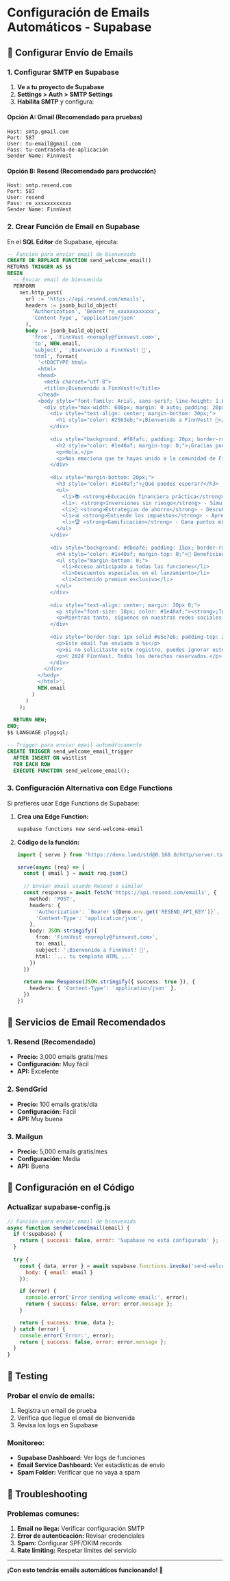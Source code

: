 # Configuración de Emails Automáticos - Supabase

## 📧 Configurar Envío de Emails

### 1. Configurar SMTP en Supabase

1. **Ve a tu proyecto de Supabase**
2. **Settings > Auth > SMTP Settings**
3. **Habilita SMTP** y configura:

#### Opción A: Gmail (Recomendado para pruebas)
```
Host: smtp.gmail.com
Port: 587
User: tu-email@gmail.com
Pass: tu-contraseña-de-aplicación
Sender Name: FinnVest
```

#### Opción B: Resend (Recomendado para producción)
```
Host: smtp.resend.com
Port: 587
User: resend
Pass: re_xxxxxxxxxxxx
Sender Name: FinnVest
```

### 2. Crear Función de Email en Supabase

En el **SQL Editor** de Supabase, ejecuta:

```sql
-- Función para enviar email de bienvenida
CREATE OR REPLACE FUNCTION send_welcome_email()
RETURNS TRIGGER AS $$
BEGIN
  -- Enviar email de bienvenida
  PERFORM
    net.http_post(
      url := 'https://api.resend.com/emails',
      headers := jsonb_build_object(
        'Authorization', 'Bearer re_xxxxxxxxxxxx',
        'Content-Type', 'application/json'
      ),
      body := jsonb_build_object(
        'from', 'FinnVest <noreply@finnvest.com>',
        'to', NEW.email,
        'subject', '¡Bienvenido a FinnVest! 🚀',
        'html', format(
          '<!DOCTYPE html>
          <html>
          <head>
            <meta charset="utf-8">
            <title>¡Bienvenido a FinnVest!</title>
          </head>
          <body style="font-family: Arial, sans-serif; line-height: 1.6; color: #333;">
            <div style="max-width: 600px; margin: 0 auto; padding: 20px;">
              <div style="text-align: center; margin-bottom: 30px;">
                <h1 style="color: #2563eb;">¡Bienvenido a FinnVest! 🚀</h1>
              </div>
              
              <div style="background: #f8fafc; padding: 20px; border-radius: 8px; margin-bottom: 20px;">
                <h2 style="color: #1e40af; margin-top: 0;">¡Gracias por unirte a nuestra waitlist!</h2>
                <p>Hola,</p>
                <p>Nos emociona que te hayas unido a la comunidad de FinnVest. Estás en el camino correcto para transformar tu futuro financiero.</p>
              </div>
              
              <div style="margin-bottom: 20px;">
                <h3 style="color: #1e40af;">¿Qué puedes esperar?</h3>
                <ul>
                  <li>📚 <strong>Educación financiera práctica</strong> - Aprende con lecciones de 5 minutos</li>
                  <li>💡 <strong>Inversiones sin riesgo</strong> - Simula con dinero virtual</li>
                  <li>🎯 <strong>Estrategias de ahorro</strong> - Descubre formas efectivas de ahorrar</li>
                  <li>📊 <strong>Entiende los impuestos</strong> - Aprende sobre DIAN y más</li>
                  <li>🏆 <strong>Gamificación</strong> - Gana puntos mientras aprendes</li>
                </ul>
              </div>
              
              <div style="background: #dbeafe; padding: 15px; border-radius: 8px; margin-bottom: 20px;">
                <h4 style="color: #1e40af; margin-top: 0;">🎁 Beneficios exclusivos para early adopters:</h4>
                <ul style="margin-bottom: 0;">
                  <li>Acceso anticipado a todas las funciones</li>
                  <li>Descuentos especiales en el lanzamiento</li>
                  <li>Contenido premium exclusivo</li>
                </ul>
              </div>
              
              <div style="text-align: center; margin: 30px 0;">
                <p style="font-size: 18px; color: #1e40af;"><strong>¡Te notificaremos cuando lancemos!</strong></p>
                <p>Mientras tanto, síguenos en nuestras redes sociales para consejos financieros diarios.</p>
              </div>
              
              <div style="border-top: 1px solid #e5e7eb; padding-top: 20px; text-align: center; color: #6b7280; font-size: 14px;">
                <p>Este email fue enviado a %s</p>
                <p>Si no solicitaste este registro, puedes ignorar este mensaje.</p>
                <p>© 2024 FinnVest. Todos los derechos reservados.</p>
              </div>
            </div>
          </body>
          </html>',
          NEW.email
        )
      )
    );
  
  RETURN NEW;
END;
$$ LANGUAGE plpgsql;

-- Trigger para enviar email automáticamente
CREATE TRIGGER send_welcome_email_trigger
  AFTER INSERT ON waitlist
  FOR EACH ROW
  EXECUTE FUNCTION send_welcome_email();
```

### 3. Configuración Alternativa con Edge Functions

Si prefieres usar Edge Functions de Supabase:

1. **Crea una Edge Function:**
   ```bash
   supabase functions new send-welcome-email
   ```

2. **Código de la función:**
   ```typescript
   import { serve } from "https://deno.land/std@0.168.0/http/server.ts"

   serve(async (req) => {
     const { email } = await req.json()
     
     // Enviar email usando Resend o similar
     const response = await fetch('https://api.resend.com/emails', {
       method: 'POST',
       headers: {
         'Authorization': `Bearer ${Deno.env.get('RESEND_API_KEY')}`,
         'Content-Type': 'application/json',
       },
       body: JSON.stringify({
         from: 'FinnVest <noreply@finnvest.com>',
         to: email,
         subject: '¡Bienvenido a FinnVest! 🚀',
         html: `... tu template HTML ...`
       })
     })
     
     return new Response(JSON.stringify({ success: true }), {
       headers: { 'Content-Type': 'application/json' },
     })
   })
   ```

## 📧 Servicios de Email Recomendados

### 1. Resend (Recomendado)
- **Precio:** 3,000 emails gratis/mes
- **Configuración:** Muy fácil
- **API:** Excelente

### 2. SendGrid
- **Precio:** 100 emails gratis/día
- **Configuración:** Fácil
- **API:** Muy buena

### 3. Mailgun
- **Precio:** 5,000 emails gratis/mes
- **Configuración:** Media
- **API:** Buena

## 🔧 Configuración en el Código

### Actualizar supabase-config.js

```javascript
// Función para enviar email de bienvenida
async function sendWelcomeEmail(email) {
  if (!supabase) {
    return { success: false, error: 'Supabase no está configurado' };
  }
  
  try {
    const { data, error } = await supabase.functions.invoke('send-welcome-email', {
      body: { email: email }
    });

    if (error) {
      console.error('Error sending welcome email:', error);
      return { success: false, error: error.message };
    }

    return { success: true, data };
  } catch (error) {
    console.error('Error:', error);
    return { success: false, error: error.message };
  }
}
```

## 🧪 Testing

### Probar el envío de emails:
1. Registra un email de prueba
2. Verifica que llegue el email de bienvenida
3. Revisa los logs en Supabase

### Monitoreo:
- **Supabase Dashboard:** Ver logs de funciones
- **Email Service Dashboard:** Ver estadísticas de envío
- **Spam Folder:** Verificar que no vaya a spam

## 🚨 Troubleshooting

### Problemas comunes:
1. **Email no llega:** Verificar configuración SMTP
2. **Error de autenticación:** Revisar credenciales
3. **Spam:** Configurar SPF/DKIM records
4. **Rate limiting:** Respetar límites del servicio

---

**¡Con esto tendrás emails automáticos funcionando! 🎉** 